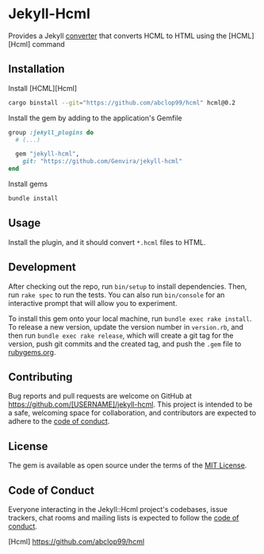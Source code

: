 # Jekyll-Hcml

Provides a Jekyll [converter](https://jekyllrb.com/docs/plugins/converters/) that converts HCML to HTML using the [HCML][Hcml] command

## Installation

Install [HCML][Hcml]

```sh
cargo binstall --git="https://github.com/abclop99/hcml" hcml@0.2
```

Install the gem by adding to the application's Gemfile

```ruby
group :jekyll_plugins do
  # (...)

  gem "jekyll-hcml",
    git: "https://github.com/Genvira/jekyll-hcml"
end
```

Install gems

```sh
bundle install
```

## Usage

Install the plugin, and it should convert `*.hcml` files to HTML.

## Development

After checking out the repo, run `bin/setup` to install dependencies. Then, run `rake spec` to run the tests. You can also run `bin/console` for an interactive prompt that will allow you to experiment.

To install this gem onto your local machine, run `bundle exec rake install`. To release a new version, update the version number in `version.rb`, and then run `bundle exec rake release`, which will create a git tag for the version, push git commits and the created tag, and push the `.gem` file to [rubygems.org](https://rubygems.org).

## Contributing

Bug reports and pull requests are welcome on GitHub at https://github.com/[USERNAME]/jekyll-hcml. This project is intended to be a safe, welcoming space for collaboration, and contributors are expected to adhere to the [code of conduct](https://github.com/[USERNAME]/jekyll-hcml/blob/main/CODE_OF_CONDUCT.md).

## License

The gem is available as open source under the terms of the [MIT License](https://opensource.org/licenses/MIT).

## Code of Conduct

Everyone interacting in the Jekyll::Hcml project's codebases, issue trackers, chat rooms and mailing lists is expected to follow the [code of conduct](https://github.com/[USERNAME]/jekyll-hcml/blob/main/CODE_OF_CONDUCT.md).

[Hcml] https://github.com/abclop99/hcml
